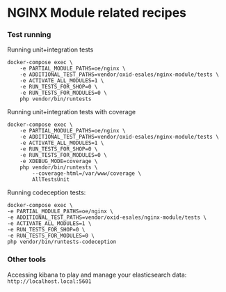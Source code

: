 # NGINX Module related recipes

### Test running

Running unit+integration tests

```
docker-compose exec \
    -e PARTIAL_MODULE_PATHS=oe/nginx \
    -e ADDITIONAL_TEST_PATHS=vendor/oxid-esales/nginx-module/tests \
    -e ACTIVATE_ALL_MODULES=1 \
    -e RUN_TESTS_FOR_SHOP=0 \
    -e RUN_TESTS_FOR_MODULES=0 \
    php vendor/bin/runtests
```

Running unit+integration tests with coverage

```
docker-compose exec \
    -e PARTIAL_MODULE_PATHS=oe/nginx \
    -e ADDITIONAL_TEST_PATHS=vendor/oxid-esales/nginx-module/tests \
    -e ACTIVATE_ALL_MODULES=1 \
    -e RUN_TESTS_FOR_SHOP=0 \
    -e RUN_TESTS_FOR_MODULES=0 \
    -e XDEBUG_MODE=coverage \
    php vendor/bin/runtests \
        --coverage-html=/var/www/coverage \
        AllTestsUnit
```

Running codeception tests:

```
docker-compose exec \
-e PARTIAL_MODULE_PATHS=oe/nginx \
-e ADDITIONAL_TEST_PATHS=vendor/oxid-esales/nginx-module/tests \
-e ACTIVATE_ALL_MODULES=1 \
-e RUN_TESTS_FOR_SHOP=0 \
-e RUN_TESTS_FOR_MODULES=0 \
php vendor/bin/runtests-codeception
```

### Other tools

Accessing kibana to play and manage your elasticsearch data: `http://localhost.local:5601`